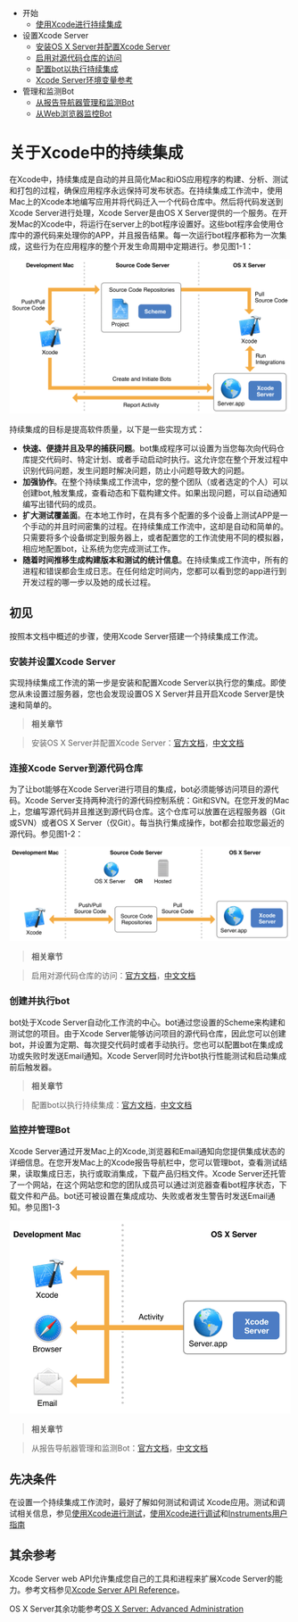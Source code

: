 * 开始
  * [使用Xcode进行持续集成](quiver:///notes/B8F910ED-9426-4002-918D-079DEBDADFED)
* 设置Xcode Server
   * [安装OS X Server并配置Xcode Server](quiver:///notes/B155FC18-728C-43C3-8B18-90A5BCC53A3C)
   * [启用对源代码仓库的访问](quiver:///notes/E631BFE3-D44B-415A-AD71-2000EE434F76)
   * [配置bot以执行持续集成](quiver:///notes/65119961-EEA9-48ED-BDC5-6084BABDAF24)
   * [Xcode Server环境变量参考](quiver:///notes/D1A19475-8618-4E27-B801-143C7B0DDB01)
* 管理和监测Bot
   * [从报告导航器管理和监测Bot](quiver:///notes/3BC9417A-D0CC-4BF6-A8C5-DBF427699713)
   * [从Web浏览器监控Bot](quiver:///notes/C97641EE-3B4E-4BE9-A2CF-39B4FB276DA7)

# 关于Xcode中的持续集成
在Xcode中，持续集成是自动的并且简化Mac和iOS应用程序的构建、分析、测试和打包的过程，确保应用程序永远保持可发布状态。在持续集成工作流中，使用Mac上的Xcode本地编写应用并将代码迁入一个代码仓库中。然后将代码发送到Xcode Server进行处理，Xcode Server是由OS X Server提供的一个服务。在开发Mac的Xcode中，将运行在server上的bot程序设置好。这些bot程序会使用仓库中的源代码来处理你的APP，并且报告结果。每一次运行bot程序都称为一次集成，这些行为在应用程序的整个开发生命周期中定期进行。参见图1-1：

![图1-1](resources/9DE0A409B129AC27735436CD77AA40FE.png)

持续集成的目标是提高软件质量，以下是一些实现方式：

* **快速、便捷并且及早的捕获问题**。bot集成程序可以设置为当您每次向代码仓库提交代码时、特定计划、或者手动启动时执行。这允许您在整个开发过程中识别代码问题，发生问题时解决问题，防止小问题导致大的问题。
* **加强协作**。在整个持续集成工作流中，您的整个团队（或者选定的个人）可以创建bot,触发集成，查看动态和下载构建文件。如果出现问题，可以自动通知编写出错代码的成员。
* **扩大测试覆盖面**。在本地工作时，在具有多个配置的多个设备上测试APP是一个手动的并且时间密集的过程。在持续集成工作流中，这却是自动和简单的。只需要将多个设备绑定到服务器上，或者配置您的工作流使用不同的模拟器，相应地配置bot，让系统为您完成测试工作。
* **随着时间推移生成构建版本和测试的统计信息**。在持续集成工作流中，所有的进程和错误都会生成日志。在任何给定时间内，您都可以看到您的app进行到开发过程的哪一步以及她的成长过程。

## 初见
按照本文档中概述的步骤，使用Xcode Server搭建一个持续集成工作流。

### 安装并设置Xcode Server
实现持续集成工作流的第一步是安装和配置Xcode Server以执行您的集成。即使您从未设置过服务器，您也会发现设置OS X Server并且开启Xcode Server是快速和简单的。

> **相关章节**

> 安装OS X Server并配置Xcode Server：[官方文档](https://developer.apple.com/library/content/documentation/IDEs/Conceptual/xcode_guide-continuous_integration/adopt_continuous_integration.html#//apple_ref/doc/uid/TP40013292-CH3-SW1)，[中文文档](quiver:///notes/B155FC18-728C-43C3-8B18-90A5BCC53A3C)

### 连接Xcode Server到源代码仓库
为了让bot能够在Xcode Server进行项目的集成，bot必须能够访问项目的源代码。Xcode Server支持两种流行的源代码控制系统：Git和SVN。在您开发的Mac上，您编写源代码并且推送到源代码仓库。这个仓库可以放置在远程服务器（Git或SVN）或者OS X Server（仅Git）。每当执行集成操作，bot都会拉取您最近的源代码。参见图1-2：

![sourcecode_repositories_2x.png](resources/EBE8B5685AE20A1F839A481AC6A37D71.png)

> **相关章节**

> 启用对源代码仓库的访问：[官方文档](https://developer.apple.com/library/content/documentation/IDEs/Conceptual/xcode_guide-continuous_integration/PublishYourCodetoaSourceRepository.html#//apple_ref/doc/uid/TP40013292-CH8-SW1)，[中文文档](quiver:///notes/E631BFE3-D44B-415A-AD71-2000EE434F76)

### 创建并执行bot
bot处于Xcode Server自动化工作流的中心。bot通过您设置的Scheme来构建和测试您的项目。由于Xcode Server能够访问项目的源代码仓库，因此您可以创建bot，并设置为定期、每次提交代码时或者手动执行。您也可以配置bot在集成成功或失败时发送Email通知。Xcode Server同时允许bot执行性能测试和启动集成前后触发器。

> **相关章节**

> 配置bot以执行持续集成：[官方文档](https://developer.apple.com/library/content/documentation/IDEs/Conceptual/xcode_guide-continuous_integration/ConfigureBots.html#//apple_ref/doc/uid/TP40013292-CH9-SW1)，[中文文档](quiver:///notes/65119961-EEA9-48ED-BDC5-6084BABDAF24)

### 监控并管理Bot
Xcode Server通过开发Mac上的Xcode,浏览器和Email通知向您提供集成状态的详细信息。在您开发Mac上的Xcode报告导航栏中，您可以管理bot，查看测试结果，读取集成日志，执行或取消集成，下载产品归档文件。Xcode Server还托管了一个网站，在这个网站您和您的团队成员可以通过浏览器查看bot程序状态，下载文件和产品。bot还可被设置在集成成功、失败或者发生警告时发送Email通知。参见图1-3

![activity_reporting_2x.png](resources/7D1E6B43F41B3B164B97BB2C2D7F5C1C.png)

> **相关章节**

> 从报告导航器管理和监测Bot：[官方文档](https://developer.apple.com/library/content/documentation/IDEs/Conceptual/xcode_guide-continuous_integration/view_integration_results.html#//apple_ref/doc/uid/TP40013292-CH4-SW1)，[中文文档](quiver:///notes/3BC9417A-D0CC-4BF6-A8C5-DBF427699713)

## 先决条件
在设置一个持续集成工作流时，最好了解如何测试和调试 Xcode应用。测试和调试相关信息，参见[使用Xcode进行测试](https://developer.apple.com/library/content/documentation/DeveloperTools/Conceptual/testing_with_xcode/chapters/01-introduction.html#//apple_ref/doc/uid/TP40014132)，[使用Xcode进行调试](https://developer.apple.com/library/content/documentation/DeveloperTools/Conceptual/debugging_with_xcode/chapters/about_debugging_w_xcode.html#//apple_ref/doc/uid/TP40015022)和[Instruments用户指南](https://developer.apple.com/library/content/documentation/DeveloperTools/Conceptual/InstrumentsUserGuide/index.html#//apple_ref/doc/uid/TP40004652)

## 其余参考
Xcode Server web API允许集成您自己的工具和进程来扩展Xcode Server的能力。参考文档参见[Xcode Server API Reference](https://developer.apple.com/library/content/documentation/Xcode/Conceptual/XcodeServerAPIReference/index.html#//apple_ref/doc/uid/TP40016472-CH1-SW1)。

OS X Server其余功能参考[OS X Server: Advanced Administration](http://help.apple.com/advancedserveradmin/mac/3.0/)

